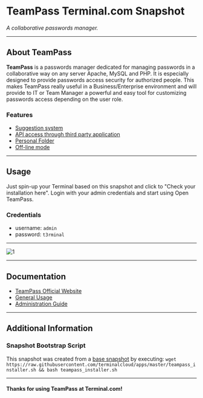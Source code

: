 # **TeamPass** Terminal.com Snapshot

*A collaborative passwords manager.*

---

## About TeamPass

**TeamPass** is a passwords manager dedicated for managing passwords in a collaborative way on any server Apache, MySQL and PHP. It is especially designed to provide passwords access security for authorized people. This makes TeamPass really useful in a Business/Enterprise environment and will provide to IT or Team Manager a powerful and easy tool for customizing passwords access depending on the user role.

### Features

- [Suggestion system](http://teampass.net/features/suggestion-system.html)
- [API access through third party application](http://teampass.net/features/teampass-api.html)
- [Personal Folder](http://teampass.net/features/personal-folder.html)
- [Off-line mode](http://teampass.net/features/off-line-mode.html)

---

## Usage

Just spin-up your Terminal based on this snapshot and click to "Check your installation here". Login with your admin credentials and start using Open TeamPass.

### Credentials

- username: `admin`
- password: `t3rminal`

---

![1](http://oi46.tinypic.com/3355mag.jpg)

---

## Documentation

- [TeamPass Official Website](http://teampass.net/)
- [General Usage](http://teampass.net/usage/)
- [Administration Guide](http://teampass.net/administration/)

---


## Additional Information

### Snapshot Bootstrap Script

This snapshot was created from a [base snapshot](https://www.terminal.com/tiny/FzpHiTXG1K) by executing:
`wget https://raw.githubusercontent.com/terminalcloud/apps/master/teampass_installer.sh && bash teampass_installer.sh`


---

#### Thanks for using TeamPass at Terminal.com!
